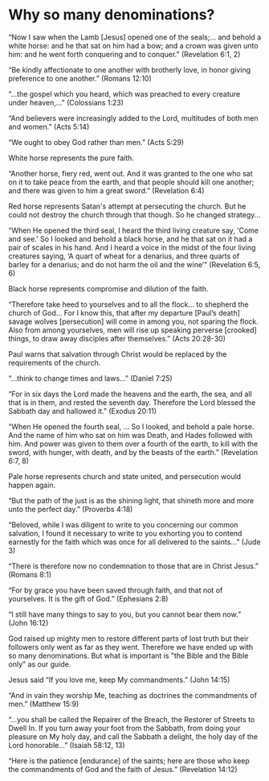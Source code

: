 Why so many denominations?
==========================

“Now I saw when the Lamb [Jesus] opened one of the seals;... and behold a white horse: and he that sat on him had a bow; and a crown was given unto him: and he went forth conquering and to conquer.” (Revelation 6:1, 2)

“Be kindly affectionate to one another with brotherly love, in honor giving preference to one another.” (Romans 12:10)

“...the gospel which you heard, which was preached to every creature under heaven,...” (Colossians 1:23)

“And believers were increasingly added to the Lord, multitudes of both men and women.” (Acts 5:14)

“We ought to obey God rather than men.” (Acts 5:29)

White horse represents the pure faith.

“Another horse, fiery red, went out. And it was granted to the one who sat on it to take peace from the earth, and that people should kill one another; and there was given to him a great sword.” (Revelation 6:4)

Red horse represents Satan's attempt at persecuting the church. But he could not destroy the church through that though. So he changed strategy...

“When He opened the third seal, I heard the third living creature say, ‘Come and see.’ So I looked and behold a black horse, and he that sat on it had a pair of scales in his hand. And I heard a voice in the midst of the four living creatures saying, ‘A quart of wheat for a denarius, and three quarts of barley for a denarius; and do not harm the oil and the wine’” (Revelation 6:5, 6)

Black horse represents compromise and dilution of the faith.

“Therefore take heed to yourselves and to all the flock... to shepherd the church of God... For I know this, that after my departure [Paul’s death] savage wolves [persecution] will come in among you, not sparing the flock. Also from among yourselves, men will rise up speaking perverse [crooked] things, to draw away disciples after themselves.” (Acts 20:28-30)

Paul warns that salvation through Christ would be replaced by the requirements of the church.

“...think to change times and laws...” (Daniel 7:25)

“For in six days the Lord made the heavens and the earth, the sea, and all that is in them, and rested the seventh day. Therefore the Lord blessed the Sabbath day and hallowed it.” (Exodus 20:11)

“When He opened the fourth seal, ... So I looked, and behold a pale horse. And the name of him who sat on him was Death, and Hades followed with him. And power was given to them over a fourth of the earth, to kill with the sword, with hunger, with death, and by the beasts of the earth.” (Revelation 6:7, 8)

Pale horse represents church and state united, and persecution would happen again.

“But the path of the just is as the shining light, that shineth more and more unto the perfect day.” (Proverbs 4:18)

“Beloved, while I was diligent to write to you concerning our common salvation, I found it necessary to write to you exhorting you to contend earnestly for the faith which was once for all delivered to the saints...” (Jude 3)

“There is therefore now no condemnation to those that are in Christ Jesus.” (Romans 8:1)

“For by grace you have been saved through faith, and that not of yourselves. It is the gift of God.” (Ephesians 2:8)

“I still have many things to say to you, but you cannot bear them now.” (John 16:12)

God raised up mighty men to restore different parts of lost truth but their followers only went as far as they went. Therefore we have ended up with so many denominations. But what is important is "the Bible and the Bible only" as our guide.

Jesus said “If you love me, keep My commandments.” (John 14:15)

“And in vain they worship Me, teaching as doctrines the commandments of men.” (Matthew 15:9)

“...you shall be called the Repairer of the Breach, the Restorer of Streets to Dwell In. If you turn away your foot from the Sabbath, from doing your pleasure on My holy day, and call the Sabbath a delight, the holy day of the Lord honorable...” (Isaiah 58:12, 13)

“Here is the patience [endurance] of the saints; here are those who keep the commandments of God and the faith of Jesus.” (Revelation 14:12)


<!--
References:
19-S Why So Many Denominations.pdf
-->
